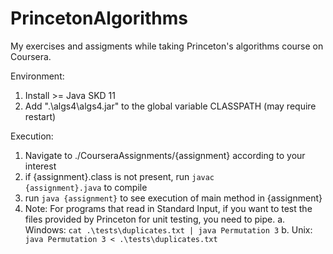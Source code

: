 # PrincetonAlgorithms
 My exercises and assigments while taking Princeton's algorithms course on Coursera.

Environment:
1. Install >= Java SKD 11
2. Add ".\algs4\algs4.jar" to the global variable CLASSPATH (may require restart)

Execution:
1. Navigate to ./CourseraAssignments/{assignment} according to your interest
2. if {assignment}.class is not present, run <code>javac {assignment}.java</code> to compile
3. run <code>java {assignment}</code> to see execution of main method in {assignment}
4. Note: For programs that read in Standard Input, if you want to test the files provided by Princeton for unit testing, you need to pipe.
  a. Windows: <code>cat .\tests\duplicates.txt | java Permutation 3</code>
  b. Unix: <code> java Permutation 3 < .\tests\duplicates.txt</code>

